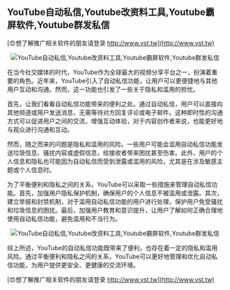## **YouTube自动私信,Youtube改资料工具,Youtube霸屏软件,Youtube群发私信**

[😍想了解推广相关软件的朋友请登录 http://www.vst.tw](http://www.vst.tw)

 <center><img src="https://vst.tw/MP4/tuiguang/png/3.png" alt="YouTube自动私信,Youtube改资料工具,Youtube霸屏软件,Youtube群发私信"></center>

在当今社交媒体的时代，YouTube作为全球最大的视频分享平台之一，扮演着重要的角色。近年来，YouTube引入了自动私信功能，让用户可以更便捷地与其他用户互动和沟通。然而，这一功能也引发了一些关于隐私和滥用的担忧。

首先，让我们看看自动私信功能带来的便利之处。通过自动私信，用户可以直接向其他频道或用户发送消息，无需等待对方回复评论或电子邮件。这种即时性的沟通方式可以促进用户之间的交流，增强互动体验，对于内容创作者来说，也能更好地与观众进行沟通和互动。

然而，随之而来的问题是隐私和滥用的风险。一些用户可能会滥用自动私信功能发送垃圾信息、骚扰内容或虚假信息，给接收者带来困扰甚至伤害。此外，用户的个人信息和隐私也可能因为自动私信而受到泄露或滥用的风险，尤其是在涉及敏感主题或个人信息时。

为了平衡便利和隐私之间的关系，YouTube可以采取一些措施来管理自动私信功能。首先，加强用户隐私保护机制，确保用户的个人信息不被滥用或泄露。其次，建立举报和封禁机制，对于滥用自动私信功能的用户进行处理，保护用户免受骚扰和垃圾信息的困扰。最后，加强用户教育和意识提升，让用户了解如何正确合理地使用自动私信功能，避免滥用和不当行为。

 <center><img src="https://vst.tw/MP4/tuiguang/png/5.png" alt="YouTube自动私信,Youtube改资料工具,Youtube霸屏软件,Youtube群发私信"></center>

综上所述，YouTube的自动私信功能既带来了便利，也存在着一定的隐私和滥用风险。通过平衡便利和隐私之间的关系，YouTube可以更好地管理和优化自动私信功能，为用户提供更安全、更健康的交流环境。

[😍想了解推广相关软件的朋友请登录 http://www.vst.tw](http://www.vst.tw)



